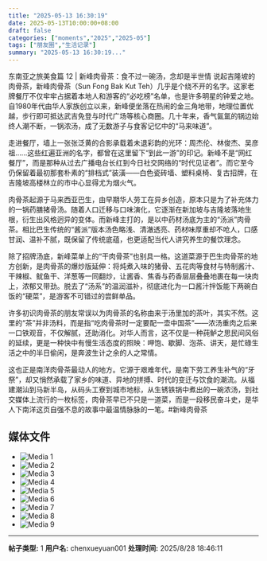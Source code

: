 ```yaml
---
title: "2025-05-13 16:30:19"
date: 2025-05-13T10:00:00+08:00
draft: false
categories: ["moments","2025","2025-05"]
tags: ["朋友圈","生活记录"]
summary: "2025-05-13 16:30:19..."
---
```


东南亚之旅美食篇 12 | 新峰肉骨茶：食不过一碗汤，念却是半世情
​
​说起吉隆坡的肉骨茶，新峰肉骨茶（Sun Fong Bak Kut Teh）几乎是个绕不开的名字。这家老牌餐厅不仅牢牢占据着本地人和游客的“必吃榜”名单，也是许多明星的钟爱之地。自1980年代由华人家族创立以来，新峰便坐落在热闹的金三角地带，地理位置优越，步行即可抵达武吉免登与时代广场等核心商圈。几十年来，香气氤氲的锅边始终人潮不断，一锅浓汤，成了无数游子与食客记忆中的“马来味道”。

走进餐厅，墙上一张张泛黄的合影承载着未退彩韵的光环：周杰伦、林俊杰、吴彦祖……这些红遍亚洲的名字，都曾在这里留下“到此一游”的印记。新峰不是“网红餐厅”，而是那种从过去广播电台长红到今日社交网络的“时代见证者”。而它至今仍保留着最初那套朴素的“排档式”装潢——白色瓷砖墙、塑料桌椅、复古招牌，在吉隆坡高楼林立的市中心显得尤为烟火气。

肉骨茶起源于马来西亚巴生，由早期华人劳工在异乡创造，原本只是为了补充体力的一锅药膳猪骨汤。随着人口迁移与口味演化，它逐渐在新加坡与吉隆坡落地生根，衍生出风格迥异的变体。而新峰主打的，是以中药材汤底为主的“汤派”肉骨茶。相比巴生传统的“酱派”版本汤色略浅、清澈透亮、药材味厚重却不呛人，口感甘润、温补不腻，既保留了传统底蕴，也更适配当代人讲究养生的餐饮理念。

除了招牌汤底，新峰菜单上的“干肉骨茶”也别具一格。这道菜源于巴生肉骨茶的地方创新，是肉骨茶的爆炒版延伸：将炖煮入味的猪骨、五花肉等食材与特制酱汁、干辣椒、鱿鱼干、洋葱等一同翻炒，让酱香、焦香与药香层层叠叠地裹在每一块肉上，浓郁又带劲。脱去了“汤系”的温润滋补，彻底进化为一口酱汁拌饭能下两碗白饭的“硬菜”，是游客不可错过的尝鲜单品。

许多初识肉骨茶的朋友常误以为肉骨茶的名称由来于汤里加的茶叶，其实不然。这里的“茶”并非汤料，而是指“吃肉骨茶时一定要配一壶中国茶”——浓汤重肉之后来一口铁观音，不仅解腻，还助消化。对华人而言，这不仅是一种莼鲈之思民间风俗的延续，更是一种快中有慢生活态度的照映：呷饱、歇脚、泡茶、讲天，是忙碌生活之中的半日偷闲，是奔波生计之余的人之常情。

这也正是南洋肉骨茶最动人的地方。它源于艰难年代，是南下劳工养生补气的“牙祭”，却又悄然承载了家乡的味道、异地的拼搏、时代的变迁与饮食的潮流。从福建潮汕到马新半岛，从码头工寮到城市地标，从生锈铁锅中煮出的一碗浓汤，到社交媒体上流行的一枚标签，肉骨茶早已不只是一道菜，而是一段移民奋斗史，是华人下南洋这页自强不息的故事中最温情脉脉的一笔。
​
​#新峰肉骨茶

## 媒体文件

- ![Media 1](/Moments/photos/2025-05-13/202505131630190.jpg)
- ![Media 2](/Moments/photos/2025-05-13/202505131630191.jpg)
- ![Media 3](/Moments/photos/2025-05-13/202505131630192.jpg)
- ![Media 4](/Moments/photos/2025-05-13/202505131630193.jpg)
- ![Media 5](/Moments/photos/2025-05-13/202505131630194.jpg)
- ![Media 6](/Moments/photos/2025-05-13/202505131630195.jpg)
- ![Media 7](/Moments/photos/2025-05-13/202505131630196.jpg)
- ![Media 8](/Moments/photos/2025-05-13/202505131630197.jpg)
- ![Media 9](/Moments/photos/2025-05-13/202505131630198.jpg)

---

**帖子类型:** 1
**用户名:** chenxueyuan001
**处理时间:** 2025/8/28 18:46:11